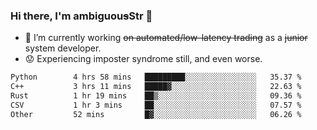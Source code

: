 ### Hi there, I'm ambiguou~~s~~Str 👋

<!--
**ambiguoustexture/ambiguoustexture** is a ✨ _special_ ✨ repository because its `README.md` (this file) appears on your GitHub profile.

Here are some ideas to get you started:
-->
- 🔭 I’m currently working ~~on automated/low-latency trading~~ as a ~~junior~~ system developer.
- :worried: Experiencing imposter syndrome still, and even worse.

<!--START_SECTION:waka-->

```txt
Python        4 hrs 58 mins   █████████░░░░░░░░░░░░░░░░   35.37 %
C++           3 hrs 11 mins   █████▓░░░░░░░░░░░░░░░░░░░   22.63 %
Rust          1 hr 19 mins    ██▒░░░░░░░░░░░░░░░░░░░░░░   09.36 %
CSV           1 hr 3 mins     ██░░░░░░░░░░░░░░░░░░░░░░░   07.57 %
Other         52 mins         █▓░░░░░░░░░░░░░░░░░░░░░░░   06.26 %
```

<!--END_SECTION:waka-->
